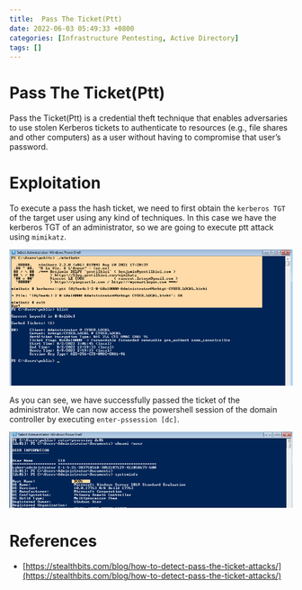```yaml
---
title:  Pass The Ticket(Ptt)
date: 2022-06-03 05:49:33 +0800
categories: [Infrastructure Pentesting, Active Directory]
tags: []  
---
```


# Pass The Ticket(Ptt)

Pass the Ticket(Ptt) is a credential theft technique that enables adversaries to use stolen Kerberos tickets to authenticate to resources (e.g., file shares and other computers) as a user without having to compromise that user’s password.

# Exploitation

To execute a pass the hash ticket, we need to first obtain the `kerberos TGT` of the target user using any kind of techniques. In this case we have the kerberos TGT of an administrator, so we are going to execute ptt attack using `mimikatz`.

![pth](https://raw.githubusercontent.com/cyberkhalid/cyberkhalid.github.io/main/assets/img/ipentest/uncd9.png)

As you can see, we have successfully passed the ticket of the administrator. We can now access the powershell session of the domain controller by executing `enter-pssession [dc]`.

![pth](https://raw.githubusercontent.com/cyberkhalid/cyberkhalid.github.io/main/assets/img/ipentest/uncd10.png)


# References

- [https://stealthbits.com/blog/how-to-detect-pass-the-ticket-attacks/](https://stealthbits.com/blog/how-to-detect-pass-the-ticket-attacks/)
